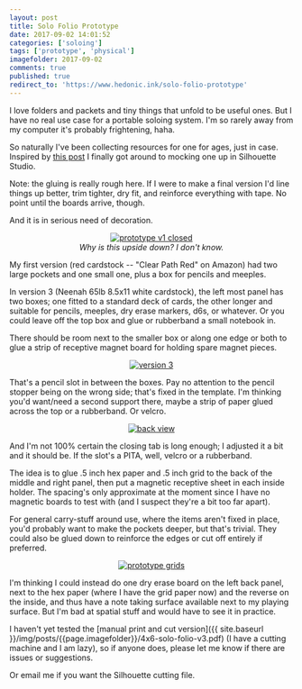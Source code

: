 ```yaml
---
layout: post
title: Solo Folio Prototype
date: 2017-09-02 14:01:52
categories: ['soloing']
tags: ['prototype', 'physical']
imagefolder: 2017-09-02
comments: true
published: true
redirect_to: 'https://www.hedonic.ink/solo-folio-prototype'
---
```


I love folders and packets and tiny things that unfold to be useful ones. But I have no real use case for a portable soloing system. I'm so rarely away from my computer it's probably frightening, haha.

So naturally I've been collecting resources for one for ages, just in case. Inspired by [this post](https://plus.google.com/+SDSalyer/posts/AvTntxw1VSW?fscid=z12vyjchszigxze1v23dtzozrzmlzzj35.1504382150111081) I finally got around to mocking one up in Silhouette Studio.

<!--more-->

Note: the gluing is really rough here. If I were to make a final version I'd line things up better, trim tighter, dry fit, and reinforce everything with tape. No point until the boards arrive, though.

And it is in serious need of decoration.

<center>
<a href="{{ site.baseurl }}/img/posts/{{page.imagefolder}}/one.jpg" target="new">
<img src="{{ site.baseurl }}/img/posts/{{page.imagefolder}}/one.jpg" alt="prototype v1 closed">
</a><br>
<i>Why is this upside down? I don't know.</i>
</center>

My first version (red cardstock -- "Clear Path Red" on Amazon) had two large pockets and one small one, plus a box for pencils and meeples.

In version 3 (Neenah 65lb 8.5x11 white cardstock), the left most panel has two boxes; one fitted to a standard deck of cards, the other longer and suitable for pencils, meeples, dry erase markers, d6s, or whatever. Or you could leave off the top box and glue or rubberband a small notebook in.

There should be room next to the smaller box or along one edge or both to glue a strip of receptive magnet board for holding spare magnet pieces.

<center>
<a href="{{ site.baseurl }}/img/posts/{{page.imagefolder}}/two.jpg" target="new">
<img src="{{ site.baseurl }}/img/posts/{{page.imagefolder}}/two.jpg" alt="version 3">
</a><br>
</center>

That's a pencil slot in between the boxes. Pay no attention to the pencil stopper being on the wrong side; that's fixed in the template. I'm thinking you'd want/need a second support there, maybe a strip of paper glued across the top or a rubberband. Or velcro.

<center>
<a href="{{ site.baseurl }}/img/posts/{{page.imagefolder}}/three.jpg" target="new">
<img src="{{ site.baseurl }}/img/posts/{{page.imagefolder}}/three.jpg" alt="back view">
</a><br>
</center>

And I'm not 100% certain the closing tab is long enough; I adjusted it a bit and it should be. If the slot's a PITA, well, velcro or a rubberband.

The idea is to glue .5 inch hex paper and .5 inch grid to the back of the middle and right panel, then put a magnetic receptive sheet in each inside holder. The spacing's only approximate at the moment since I have no magnetic boards to test with (and I suspect they're a bit too far apart).

For general carry-stuff around use, where the items aren't fixed in place, you'd probably want to make the pockets deeper, but that's trivial. They could also be glued down to reinforce the edges or cut off entirely if preferred.

<center>
<a href="{{ site.baseurl }}/img/posts/{{page.imagefolder}}/four.jpg" target="new">
<img src="{{ site.baseurl }}/img/posts/{{page.imagefolder}}/four.jpg" alt="prototype grids">
</a><br>
</center>

I'm thinking I could instead do one dry erase board on the left back panel, next to the hex paper (where I have the grid paper now) and the reverse on the inside, and thus have a note taking surface available next to my playing surface. But I'm bad at spatial stuff and would have to see it in practice.

I haven't yet tested the [manual print and cut version]({{ site.baseurl }}/img/posts/{{page.imagefolder}}/4x6-solo-folio-v3.pdf) (I have a cutting machine and I am lazy), so if anyone does, please let me know if there are issues or suggestions.

Or email me if you want the Silhouette cutting file.

